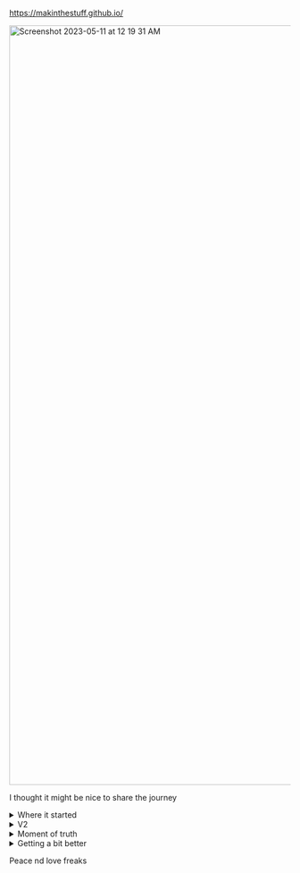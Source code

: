 https://makinthestuff.github.io/

<img width="1360" alt="Screenshot 2023-05-11 at 12 19 31 AM" src="https://github.com/makinTheStuff/makinTheStuff.github.io/assets/93022219/263a547c-0cff-4ccf-9215-493da4f34532">

I thought it might be nice to share the journey

<details>

  <summary>Where it started</summary>
  
  Kind of embarrassing but the farm was in another state and all I had was my small studio for experimenting. So there you have it.
  
![PXL_20210513_201510216](https://user-images.githubusercontent.com/93022219/235834385-e81b5e8b-005d-478a-ab28-1819090bfe77.jpg)
![PXL_20210727_200551876](https://user-images.githubusercontent.com/93022219/235834387-084c110f-acde-4740-8f7d-d0dd5f1d6ae9.jpg)
![PXL_20210727_200630987](https://user-images.githubusercontent.com/93022219/235834389-e30e30a4-8220-4814-87ce-ebdab5022e75.jpg)
![all in one prototype](https://user-images.githubusercontent.com/93022219/235835794-cdfbd1bb-d4bb-432b-9808-728e8401e905.jpeg)

</details>

<details>

  <summary>V2</summary>
  We had an ongoing debate over which was better. Our first attempt was a 3 unit aluminum tank buit out of a repurposed toolbox and copper piping. I could see a path forward for mmodular control, isolating concerns, and easiliy replicable ready to ship systems. I wish I could find some pics of the first tank but we gave both an honest try and decided single unit tanks it is.
  
![front](https://user-images.githubusercontent.com/93022219/235835527-8ebe83e3-9f1e-4354-8725-638f36b01a80.jpg)
![buss bar](https://user-images.githubusercontent.com/93022219/235835528-82514ed4-1e92-4acc-81f3-6c2995150186.jpg)
![bottom](https://user-images.githubusercontent.com/93022219/235835529-cd110431-8328-4069-b870-91f8c11b2bc0.jpg)
![back](https://user-images.githubusercontent.com/93022219/235835531-a52adbc1-cec4-4f1c-b8ae-3d96cdd27634.jpg)
![sample setup example](https://user-images.githubusercontent.com/93022219/235839026-51833cdd-9856-499a-a95e-c06438a3b9bb.jpeg)

</details>

<details>

  <summary>Moment of truth</summary>
  I'd love to tell the story some time but all I'll say for now is I wouldn't trade the time we spent in the trenches together for anything. And of course, I'm glad to say it worked!
  
![dual cpvc 17 + 19](https://user-images.githubusercontent.com/93022219/235834828-553a8a9e-5061-4a70-9e9e-4f5278c735be.jpg)
![radiators 2](https://user-images.githubusercontent.com/93022219/235834910-7a3b08ff-ab36-4099-b28b-49f509e7e15c.jpg)
![radiators 3](https://user-images.githubusercontent.com/93022219/235834911-596599f0-e063-4c03-92c0-03f6ee165bad.jpg)
![radiators 4](https://user-images.githubusercontent.com/93022219/235834912-e56d1a13-13b4-499d-8252-0c8d3c99edaf.jpg)
![radiators](https://user-images.githubusercontent.com/93022219/235834913-5062f48e-4cc1-450d-aec8-44ff6842d420.jpg)
![s17 all in prototype 2](https://user-images.githubusercontent.com/93022219/235839219-f1c5ad9d-f7ec-4dca-b6ea-cf84e64e2018.jpg)
![s17 brazed plates](https://user-images.githubusercontent.com/93022219/235839220-2fe5e630-a24a-4ee7-907c-d6bb236158a7.jpg)
![s19 all in one prototype 4](https://user-images.githubusercontent.com/93022219/235839224-bc081617-c76c-4f2e-81ab-d0913df4e2f4.jpg)
![s19 all in one protype 4](https://user-images.githubusercontent.com/93022219/235839225-f5d91c96-02ef-4391-85aa-ce755d9f3ea4.jpg)
![s19 brazed plates](https://user-images.githubusercontent.com/93022219/235839226-fbe68ddc-db97-46fe-99f9-1a99ba1eed90.jpg)
![s19 examlpe 3 top](https://user-images.githubusercontent.com/93022219/235839227-8e39c96d-e52b-43e9-9d35-6401df09a34d.jpg)
![s19's all in one](https://user-images.githubusercontent.com/93022219/235839229-477493a7-b0df-4793-95fb-134b24d43527.jpg)
![s19's example 4](https://user-images.githubusercontent.com/93022219/235839230-7b8220c6-a704-4aae-b9ae-1361116b3307.jpg)

</details>

<details>

  <summary>Getting a bit better</summary>
  One of the recent tank desigs for units I made for y'all. I genuinely hope anyone that purchased a tank from us loves it and it serves them well. They were desiged with love, forged in work and tested not trusted. 


![PXL_20221104_192051986](https://user-images.githubusercontent.com/93022219/235834214-a5c9aea3-b7f1-499f-8d92-d08fccfa1d64.jpg)
![PXL_20221104_203548856](https://user-images.githubusercontent.com/93022219/235834217-c1b93444-8002-4676-b11d-7b803d8a833c.jpg)
![PXL_20221104_203557909](https://user-images.githubusercontent.com/93022219/235834218-e1b0586b-6926-48a8-aa37-a702c577f479.jpg)
![PXL_20221104_203606740](https://user-images.githubusercontent.com/93022219/235834219-fa3b4417-f8ec-4584-81d9-d247f6607c40.jpg)
![PXL_20221104_203614585](https://user-images.githubusercontent.com/93022219/235834220-27bf99cc-072d-4c7d-91fd-f0db432f858b.jpg)
![PXL_20221104_203620878](https://user-images.githubusercontent.com/93022219/235834221-8a7425ad-4af2-4bb9-9fb4-7b3393336845.jpg)
![PXL_20221104_203626261](https://user-images.githubusercontent.com/93022219/235834223-75516a1b-c6f7-4959-9878-38c67fcd39c4.jpg)
![PXL_20221104_203632850](https://user-images.githubusercontent.com/93022219/235834224-90c878f7-24da-4090-818f-5522bc5e27f6.jpg)
![PXL_20221104_203645431](https://user-images.githubusercontent.com/93022219/235834228-4a5b9435-2fa5-46ed-bf7f-5303642d8c63.jpg)
![PXL_20221104_203708313](https://user-images.githubusercontent.com/93022219/235834229-83e50efc-8050-4269-abc0-a842fcbbac36.jpg)
![PXL_20221104_203733634](https://user-images.githubusercontent.com/93022219/235834230-331c05a5-d3e7-4764-9840-9517d28906a0.jpg)
  
</details>

Peace nd love freaks
